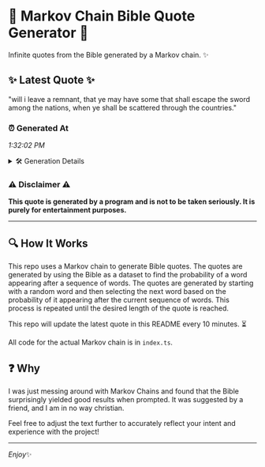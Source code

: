 # 📖 Markov Chain Bible Quote Generator 📖

Infinite quotes from the Bible generated by a Markov chain. ✨

## ✨ Latest Quote ✨
"will i leave a remnant, that ye may have some that shall escape the sword among the nations, when ye shall be scattered through the countries."

### ⏰ Generated At
*1:32:02 PM*

<details>
    <summary>🛠️ Generation Details</summary>
    <p>
        <strong>🌱 Seed:</strong> will<br>
        <strong>🔄 Iterations:</strong> 25<br>
        <strong>📜 Context History:</strong><br>[ will ]: i<br>[ will, i ]: leave<br>[ will, i, leave ]: a<br>[ will, i, leave, a ]: remnant,<br>[ will, i, leave, a, remnant, ]: that<br>[ will, i, leave, a, remnant,, that ]: ye<br>[ i, leave, a, remnant,, that, ye ]: may<br>[ leave, a, remnant,, that, ye, may ]: have<br>[ a, remnant,, that, ye, may, have ]: some<br>[ remnant,, that, ye, may, have, some ]: that<br>[ that, ye, may, have, some, that ]: shall<br>[ ye, may, have, some, that, shall ]: escape<br>[ may, have, some, that, shall, escape ]: the<br>[ have, some, that, shall, escape, the ]: sword<br>[ some, that, shall, escape, the, sword ]: among<br>[ that, shall, escape, the, sword, among ]: the<br>[ shall, escape, the, sword, among, the ]: nations,<br>[ escape, the, sword, among, the, nations, ]: when<br>[ the, sword, among, the, nations,, when ]: ye<br>[ sword, among, the, nations,, when, ye ]: shall<br>[ among, the, nations,, when, ye, shall ]: be<br>[ the, nations,, when, ye, shall, be ]: scattered<br>[ nations,, when, ye, shall, be, scattered ]: through<br>[ when, ye, shall, be, scattered, through ]: the<br>[ ye, shall, be, scattered, through, the ]: countries.<br>
    </p>
</details>

### ⚠️ Disclaimer ⚠️
**This quote is generated by a program and is not to be taken seriously. It is purely for entertainment purposes.**

---

## 🔍 How It Works

This repo uses a Markov chain to generate Bible quotes. The quotes are generated by using the Bible as a dataset to find the probability of a word appearing after a sequence of words. The quotes are generated by starting with a random word and then selecting the next word based on the probability of it appearing after the current sequence of words. This process is repeated until the desired length of the quote is reached.

This repo will update the latest quote in this README every 10 minutes. ⏳

All code for the actual Markov chain is in `index.ts`.

## ❓ Why

I was just messing around with Markov Chains and found that the Bible surprisingly yielded good results when prompted. 
It was suggested by a friend, and I am in no way christian.

Feel free to adjust the text further to accurately reflect your intent and experience with the project!

---

*Enjoy*✨
